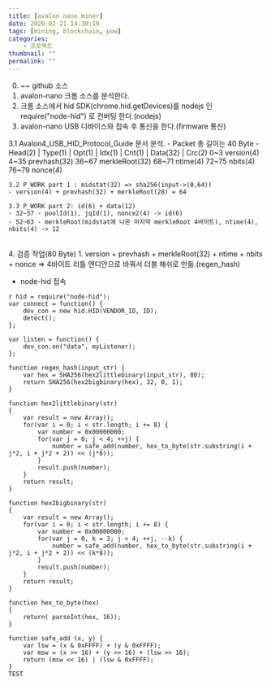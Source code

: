 ```yaml
---
title: [avalon nano miner]
date: 2020-02-21 14:30:19
tags: [mining, blockchain, pow]
categories:
    - 프로젝트
thumbnail: ""
permalink: ""
---
```

 0. ~~ github 소스
 1. avalon-nano 크롬 소스를 분석한다.
 2. 크롬 소스에서 hid SDK(chrome.hid.getDevices)를 nodejs 인 require("node-hid") 로
    컨버팅 한다.(nodejs)
 3. avalon-nano USB 디바이스와 접속 후 통신을 한다.(firmware 통신)
 <!-- more -->
  3.1 Avalon4_USB_HID_Protocol_Guide 문서 분석.
    - Packet 총 길이는 40 Byte
    - Head(2)   | Type(1) | Opt(1) | Idx(1) | Cnt(1) | Data(32) | Crc(2)
        0~3 version(4) 
        4~35 prevhash(32) 
        36~67 merkleRoot(32)
        68~71 ntime(4) 
        72~75 nbits(4)
        76~79 nonce(4)
        
    3.2 P_WORK part 1 : midstat(32) => sha256(input->(0,64)) 
    - version(4) + prevhash(32) + merkleRoot(28) = 64

    3.3 P_WORK part 2: id(6) + data(12) 
    - 32~37 - poolId(1), jqId(1), nonce2(4) -> id(6)
    - 52~63 - merkleRoot(midstat에 나온 마지막 merkleRoot 4바이트), ntime(4), nbits(4) -> 12
 <br>
 4. 검증 작업(80 Byte)
    1. version + prevhash + merkleRoot(32) + ntime + nbits + nonce => 4바이트 리틀 엔디안으로 바꿔서 더블 해쉬로 만듦.(regen_hash)
    

- node-hid 접속
```
r hid = require("node-hid");
var connect = function() {
	dev_con = new hid.HID(VENDOR_ID, ID);
	detect();
};

var listen = function() {
	dev_con.on("data", myListener);
};

function regen_hash(input_str) {
	var hex = SHA256(hex2littlebinary(input_str), 80);
	return SHA256(hex2bigbinary(hex), 32, 0, 1);
}

function hex2littlebinary(str)
{
	var result = new Array();
	for(var i = 0; i < str.length; i += 8) {
		var number = 0x00000000;
		for(var j = 0; j < 4; ++j) {
			number = safe_add(number, hex_to_byte(str.substring(i + j*2, i + j*2 + 2)) << (j*8));
		}
		result.push(number);
	}
	return result;
}

function hex2bigbinary(str)
{
	var result = new Array();
	for(var i = 0; i < str.length; i += 8) {
		var number = 0x00000000;
		for(var j = 0, k = 3; j < 4; ++j, --k) {
			number = safe_add(number, hex_to_byte(str.substring(i + j*2, i + j*2 + 2)) << (k*8));
		}
		result.push(number);
	}
	return result;
}

function hex_to_byte(hex)
{
	return( parseInt(hex, 16));
}

function safe_add (x, y) {
	var lsw = (x & 0xFFFF) + (y & 0xFFFF);
	var msw = (x >> 16) + (y >> 16) + (lsw >> 16);
	return (msw << 16) | (lsw & 0xFFFF);
}	
TEST
```

    
